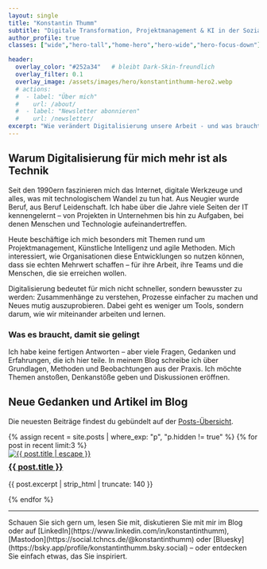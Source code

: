 ```yaml
---
layout: single
title: "Konstantin Thumm"
subtitle: "Digitale Transformation, Projektmanagement & KI in der Sozialwirtschaft"
author_profile: true
classes: ["wide","hero-tall","home-hero","hero-wide","hero-focus-down"]

header:
  overlay_color: "#252a34"   # bleibt Dark-Skin-freundlich
  overlay_filter: 0.1
  overlay_image: /assets/images/hero/konstantinthumm-hero2.webp
  # actions:
  #  - label: "Über mich"
  #    url: /about/
  #  - label: "Newsletter abonnieren"
  #    url: /newsletter/
excerpt: "Wie verändert Digitalisierung unsere Arbeit - und was braucht es, damit sie gelingt?<br>Ich teile hier Gedanken, Erfahrungen und Perspektiven aus dem,<br> was ich in Projekten erlebt, gelernt und ausprobiert habe."
---
```


## Warum Digitalisierung für mich mehr ist als Technik

Seit den 1990ern faszinieren mich das Internet, digitale Werkzeuge und alles, was mit technologischem Wandel zu tun hat. Aus Neugier wurde Beruf, aus Beruf Leidenschaft. Ich habe über die Jahre viele Seiten der IT kennengelernt – von Projekten in Unternehmen bis hin zu Aufgaben, bei denen Menschen und Technologie aufeinandertreffen.

Heute beschäftige ich mich besonders mit Themen rund um Projektmanagement, Künstliche Intelligenz und agile Methoden. Mich interessiert, wie Organisationen diese Entwicklungen so nutzen können, dass sie echten Mehrwert schaffen – für ihre Arbeit, ihre Teams und die Menschen, die sie erreichen wollen.

Digitalisierung bedeutet für mich nicht schneller, sondern bewusster zu werden: Zusammenhänge zu verstehen, Prozesse einfacher zu machen und Neues mutig auszuprobieren. Dabei geht es weniger um Tools, sondern darum, wie wir miteinander arbeiten und lernen.<br>

### Was es braucht, damit sie gelingt

Ich habe keine fertigen Antworten – aber viele Fragen, Gedanken und Erfahrungen, die ich hier teile. In meinem Blog schreibe ich über Grundlagen, Methoden und Beobachtungen aus der Praxis. Ich möchte Themen anstoßen, Denkanstöße geben und Diskussionen eröffnen.



## Neue Gedanken und Artikel im Blog
<p>Die neuesten Beiträge findest du gebündelt auf der <a href="/posts/">Posts-Übersicht</a>.</p>
<div class="posts--home-grid">
  {% assign recent = site.posts | where_exp: "p", "p.hidden != true" %}
  {% for post in recent limit:3 %}
    <article class="archive__item">
      <a class="archive__item-teaser" href="{{ post.url | relative_url }}">
        <img src="{{ post.teaser | default: site.teaser }}" alt="{{ post.title | escape }}">
      </a>
      <h3 class="archive__item-title" style="margin-top:.5rem;">
        <a href="{{ post.url | relative_url }}">{{ post.title }}</a>
      </h3>
      <p class="archive__item-excerpt">{{ post.excerpt | strip_html | truncate: 140 }}</p>
    </article>
  {% endfor %}
</div>
<hr>
Schauen Sie sich gern um, lesen Sie mit, diskutieren Sie mit mir im Blog oder auf [LinkedIn](https://www.linkedin.com/in/konstantinthumm), [Mastodon](https://social.tchncs.de/@konstantinthumm) oder [Bluesky](https://bsky.app/profile/konstantinthumm.bsky.social) – oder entdecken Sie einfach etwas, das Sie inspiriert.

<!-- Newsletter-Block vorübergehend deaktiviert.
     Hinweis: Später mit Mailtrain-Integration wieder einsetzen. -->
<!-- ## Newsletter
<p>Kurz, fokussiert, unregelmäßig — direkt aus Projekten & Recherchen.</p>
<p><a class="btn btn--primary" href="/newsletter/">Zur Anmeldung</a></p>
-->



